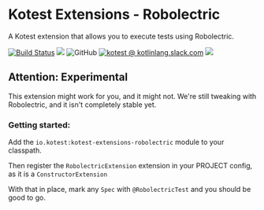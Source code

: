 # Kotest Extensions - Robolectric

A Kotest extension that allows you to execute tests using Robolectric.

[![Build Status](https://github.com/kotest/kotest-extensions-robolectric/workflows/master/badge.svg)](https://github.com/kotest/kotest-extensions-robolectric/actions)
[<img src="https://img.shields.io/maven-central/v/io.kotest/kotest-extensions-robolectric.svg?label=latest%20release"/>](http://search.maven.org/#search|ga|1|kotest)
![GitHub](https://img.shields.io/github/license/kotest/kotest-extensions-robolectric)
[![kotest @ kotlinlang.slack.com](https://img.shields.io/static/v1?label=kotlinlang&message=kotest&color=blue&logo=slack)](https://kotlinlang.slack.com/archives/CT0G9SD7Z)
[<img src="https://img.shields.io/nexus/s/https/oss.sonatype.org/io.kotest/kotest-extensions-robolectric.svg?label=latest%20snapshot"/>](https://oss.sonatype.org/content/repositories/snapshots/io/kotest/kotest-extensions-robolectric/)

## Attention: Experimental
This extension might work for you, and it might not. We're still tweaking with Robolectric, and it isn't completely stable yet.

### Getting started:

Add the `io.kotest:kotest-extensions-robolectric` module to your classpath.

Then register the `RobolectricExtension` extension in your PROJECT config, as it is a `ConstructorExtension`

With that in place, mark any `Spec` with `@RobolectricTest` and you should be good to go.
